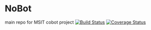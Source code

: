 NoBot
=====

main repo for MSIT cobot project
[![Build Status](https://travis-ci.org/kirillseva/NoBot.svg?branch=master)](https://travis-ci.org/kirillseva/NoBot)
[![Coverage Status](https://coveralls.io/repos/kirillseva/NoBot/badge.png)](https://coveralls.io/r/kirillseva/NoBot)
